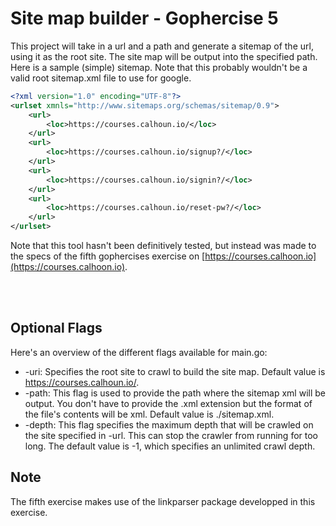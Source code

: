 # Site map builder - Gophercise 5

This project will take in a url and a path and generate a sitemap of the url, using it as the root site. The site map will be output into the specified path.
Here is a sample (simple) sitemap. Note that this probably wouldn't be a valid root sitemap.xml file to use for google.
```xml
<?xml version="1.0" encoding="UTF-8"?>
<urlset xmnls="http://www.sitemaps.org/schemas/sitemap/0.9">
    <url>
        <loc>https://courses.calhoun.io/</loc>
    </url>
    <url>
        <loc>https://courses.calhoun.io/signup?/</loc>
    </url>
    <url>
        <loc>https://courses.calhoun.io/signin?/</loc>
    </url>
    <url>
        <loc>https://courses.calhoun.io/reset-pw?/</loc>
    </url>
</urlset>
```

Note that this tool hasn't been definitively tested, but instead was made to the specs of the fifth gophercises exercise on [https://courses.calhoon.io](https://courses.calhoon.io).

<br></br>
## Optional Flags
Here's an overview of the different flags available for main.go:
- -uri: Specifies the root site to crawl to build the site map. Default value is https://courses.calhoun.io/.
- -path: This flag is used to provide the path where the sitemap xml will be output. You don't have to provide the .xml extension but the format of the file's contents will be xml. Default value is ./sitemap.xml.
- -depth: This flag specifies the maximum depth that will be crawled on the site specified in -url. This can stop the crawler from running for too long. The default value is -1, which specifies an unlimited crawl depth.

## Note
The fifth exercise makes use of the linkparser package developped in this exercise.
	